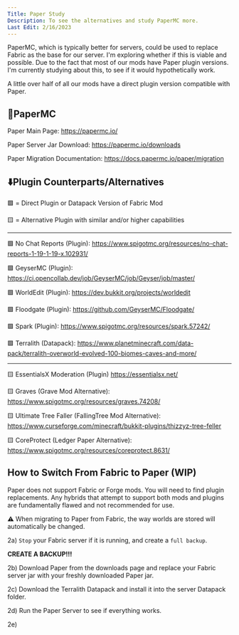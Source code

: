 ```yaml
---
Title: Paper Study
Description: To see the alternatives and study PaperMC more.
Last Edit: 2/16/2023
---
```


PaperMC, which is typically better for servers, 
could be used to replace Fabric as the base for our server. 
I'm exploring whether if this is viable and possible.
Due to the fact that most of our mods 
have Paper plugin versions. I'm currently studying about 
this, to see if it would hypothetically work.

A little over half of all our mods have a direct
plugin version compatible with Paper. 



## 📃PaperMC

Paper Main Page: https://papermc.io/

Paper Server Jar Download: https://papermc.io/downloads

Paper Migration Documentation: https://docs.papermc.io/paper/migration



## ⬇️Plugin Counterparts/Alternatives

🟩 = Direct Plugin or Datapack Version of Fabric Mod

🟨 = Alternative Plugin with similar and/or higher capabilities

---------

🟩 No Chat Reports (Plugin): https://www.spigotmc.org/resources/no-chat-reports-1-19-1-19-x.102931/

🟩 GeyserMC (Plugin): https://ci.opencollab.dev/job/GeyserMC/job/Geyser/job/master/

🟩 WorldEdit (Plugin): https://dev.bukkit.org/projects/worldedit

🟩 Floodgate (Plugin): https://github.com/GeyserMC/Floodgate/

🟩 Spark (Plugin): https://www.spigotmc.org/resources/spark.57242/

🟩 Terralith (Datapack): https://www.planetminecraft.com/data-pack/terralith-overworld-evolved-100-biomes-caves-and-more/

---------

🟨 EssentialsX Moderation (Plugin) https://essentialsx.net/

🟨 Graves (Grave Mod Alternative): https://www.spigotmc.org/resources/graves.74208/

🟨 Ultimate Tree Faller (FallingTree Mod Alternative): https://www.curseforge.com/minecraft/bukkit-plugins/thizzyz-tree-feller
 
🟨 CoreProtect (Ledger Paper Alternative): https://www.spigotmc.org/resources/coreprotect.8631/

## How to Switch From Fabric to Paper (WIP)

Paper does not support Fabric or Forge mods. 
You will need to find plugin replacements. 
Any hybrids that 
attempt to support both mods and plugins are 
fundamentally flawed and not recommended for use.

⚠️ When migrating to Paper from Fabric, the way 
worlds are stored will automatically be changed.

2a) `Stop` your Fabric server 
if it is running, and create a `full backup`.

**CREATE A BACKUP!!!**

2b) Download Paper from the downloads page and 
replace your Fabric server jar with 
your freshly downloaded Paper jar.

2c) Download the Terralith Datapack and
install it into the server Datapack folder.

2d) Run the Paper Server to see if everything works.

2e) 

